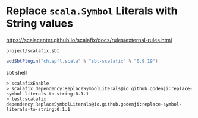# Replace `scala.Symbol` Literals with String values

<https://scalacenter.github.io/scalafix/docs/rules/external-rules.html>

`project/scalafix.sbt`

```scala
addSbtPlugin("ch.epfl.scala" % "sbt-scalafix" % "0.9.19")
```

sbt shell

```
> scalafixEnable
> scalafix dependency:ReplaceSymbolLiterals@io.github.godenji:replace-symbol-literals-to-string:0.1.1
> test:scalafix dependency:ReplaceSymbolLiterals@io.github.godenji:replace-symbol-literals-to-string:0.1.1
```
